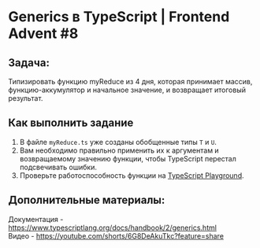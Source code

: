 # Generics в TypeScript | Frontend Advent #8

## Задача:
Типизировать функцию myReduce из 4 дня, которая принимает массив, функцию-аккумулятор и начальное значение, и возвращает итоговый результат.

## Как выполнить задание
1. В файле `myReduce.ts` уже созданы обобщенные типы `T` и `U`.  
2. Вам необходимо правильно применить их к аргументам и возвращаемому значению функции, чтобы TypeScript перестал подсвечивать ошибки.  
3. Проверьте работоспособность функции на [TypeScript Playground](https://www.typescriptlang.org/play).  

## Дополнительные материалы:
Документация - https://www.typescriptlang.org/docs/handbook/2/generics.html  
Видео - https://youtube.com/shorts/6G8DeAkuTkc?feature=share
